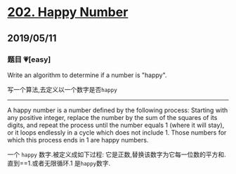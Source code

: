 # [202. Happy Number](https://leetcode.com/problems/happy-number/)

## 2019/05/11

### 题目 💗[easy]

Write an algorithm to determine if a number is "happy".

写一个算法,去定义以一个数字是否`happy`

---

A happy number is a number defined by the following process: Starting with any positive integer, replace the number by the sum of the squares of its digits, and repeat the process until the number equals 1 (where it will stay), or it loops endlessly in a cycle which does not include 1. Those numbers for which this process ends in 1 are happy numbers.

一个 `happy` 数字.被定义成如下过程: 它是正数,替换该数字为它每一位数的平方和.直到==1.或者无限循环.1 是`happy`数字.
